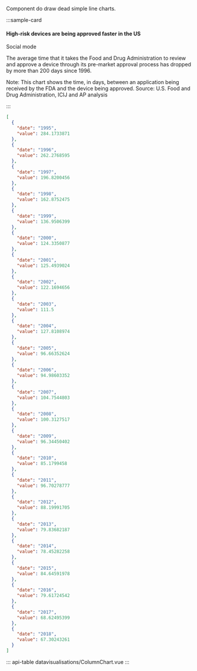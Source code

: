 Component do draw dead simple line charts.

:::sample-card
<div class="p-4">
  <div class="d-flex align-items-baseline">
    <h4>
      High-risk devices are being approved faster in the US    
    </h4>
    <b-form-checkbox class="text-nowrap ml-4" switch v-model="socialMode">
      Social mode
    </b-form-checkbox>
  </div>
  <p class="text-muted">
    The average time that it takes the Food and Drug Administration to review and approve a device through its pre-market approval process has dropped by more than 200 days since 1996.
  </p>
  <line-chart :data="dataUrl" class="my-4" :social-mode="socialMode" />
  <p class="text-muted small">
    Note: This chart shows the time, in days, between an application being received by the FDA and the device being approved. Source: U.S. Food and Drug Administration, ICIJ and AP analysis
  </p>
</div>
:::

<collapsible-block label="Show the data structure">

```json
[
  {
    "date": "1995",
    "value": 284.1733871
  },
  {
    "date": "1996",
    "value": 262.2768595
  },
  {
    "date": "1997",
    "value": 196.8200456
  },
  {
    "date": "1998",
    "value": 162.8752475
  },
  {
    "date": "1999",
    "value": 136.9506399
  },
  {
    "date": "2000",
    "value": 124.3350877
  },
  {
    "date": "2001",
    "value": 125.4939024
  },
  {
    "date": "2002",
    "value": 122.1694656
  },
  {
    "date": "2003",
    "value": 111.5
  },
  {
    "date": "2004",
    "value": 127.8108974
  },
  {
    "date": "2005",
    "value": 96.66352624
  },
  {
    "date": "2006",
    "value": 94.98603352
  },
  {
    "date": "2007",
    "value": 104.7544803
  },
  {
    "date": "2008",
    "value": 100.3127517
  },
  {
    "date": "2009",
    "value": 96.34450402
  },
  {
    "date": "2010",
    "value": 85.1799458
  },
  {
    "date": "2011",
    "value": 96.70278777
  },
  {
    "date": "2012",
    "value": 88.19991705
  },
  {
    "date": "2013",
    "value": 79.83682187
  },
  {
    "date": "2014",
    "value": 78.45282258
  },
  {
    "date": "2015",
    "value": 84.64591978
  },
  {
    "date": "2016",
    "value": 79.61724542
  },
  {
    "date": "2017",
    "value": 68.62495399
  },
  {
    "date": "2018",
    "value": 67.30243261
  }
]
```

</collapsible-block>

::: api-table datavisualisations/ColumnChart.vue :::

<script>
  export default {
    data () {
      return {
        dataUrl: "https://gist.githubusercontent.com/pirhoo/a2cdb6de5e3e816c0e9d80226806a688/raw/da3fdf3488d6bd68c6cfd9b89943b750ac65fd33/line-approvals.json",
        socialMode: false
      }
    }
  }
</script>
